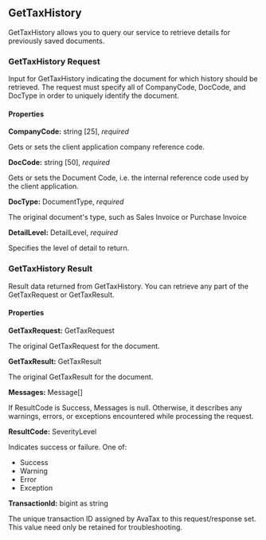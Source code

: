 ## GetTaxHistory

GetTaxHistory allows you to query our service to retrieve details for previously saved documents.

### GetTaxHistory Request

Input for GetTaxHistory indicating the document for which history should be retrieved. The request must specify all of CompanyCode, DocCode, and DocType in order to uniquely identify the document.

#### Properties

**CompanyCode:** string [25], *required*

Gets or sets the client application company reference code.

**DocCode:** string [50], *required*

Gets or sets the Document Code, i.e. the internal reference code used by the client application.

**DocType:** DocumentType, *required*

The original document's type, such as Sales Invoice or Purchase Invoice

**DetailLevel:** DetailLevel, *required*

Specifies the level of detail to return.

### GetTaxHistory Result

Result data returned from GetTaxHistory. You can retrieve any part of the GetTaxRequest or GetTaxResult.

#### Properties

**GetTaxRequest:** GetTaxRequest

The original GetTaxRequest for the document.

**GetTaxResult:** GetTaxResult

The original GetTaxResult for the document.

**Messages:** Message[]

If ResultCode is Success, Messages is null. Otherwise, it describes any warnings, errors, or exceptions encountered while processing the request.

**ResultCode:** SeverityLevel

Indicates success or failure. One of:

* Success
* Warning
* Error
* Exception

**TransactionId:** bigint as string

The unique transaction ID assigned by AvaTax to this request/response set. This value need only be retained for troubleshooting.